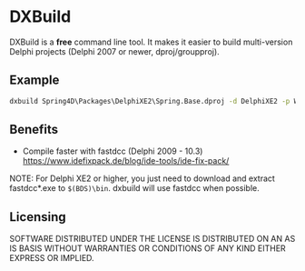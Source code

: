 # DXBuild

DXBuild is a **free** command line tool. It makes it easier to build multi-version Delphi projects (Delphi 2007 or newer, dproj/groupproj).

## Example

```cmd
dxbuild Spring4D\Packages\DelphiXE2\Spring.Base.dproj -d DelphiXE2 -p Win32 Win64 -c Debug Release
```

## Benefits

- Compile faster with fastdcc (Delphi 2009 - 10.3)
https://www.idefixpack.de/blog/ide-tools/ide-fix-pack/

NOTE: For Delphi XE2 or higher, you just need to download and extract fastdcc*.exe to `$(BDS)\bin`. dxbuild will use fastdcc when possible.

## Licensing

SOFTWARE DISTRIBUTED UNDER THE LICENSE IS DISTRIBUTED ON AN AS IS BASIS WITHOUT WARRANTIES OR CONDITIONS OF ANY KIND EITHER EXPRESS OR IMPLIED.
